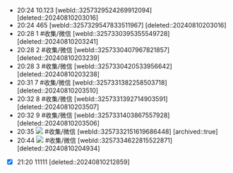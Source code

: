 
- 20:24 10.123  [webId::3257329524269912094] [deleted::20240810203016]
- 20:24 465  [webId::3257329547833511967] [deleted::20240810203016]
- 20:28 1 #收集/微信  [webId::3257330395355549728]
	[deleted::20240810203241]
- 20:28 2 #收集/微信  [webId::3257330407967821857]
	[deleted::20240810203239]
- 20:28 3 #收集/微信  [webId::3257330420533956642]
	[deleted::20240810203238]
- 20:31 7 #收集/微信  [webId::3257331382258503718]
	[deleted::20240810203510]
- 20:32 8 #收集/微信  [webId::3257331392714903591]
	[deleted::20240810203507]
- 20:32 9 #收集/微信  [webId::3257331403867557928]
	[deleted::20240810203506]
- 20:35 ![](https://cdn.thino.pkmer.cn/7695d9b7-4520-4a38-af54-34b5ea491872/assets/3257332150898266159.jpeg) #收集/微信  [webId::3257332151619686448]
	[archived::true]
- 20:44 ![](https://cdn.thino.pkmer.cn/7695d9b7-4520-4a38-af54-34b5ea491872/assets/3257334621955690550.jpeg) #收集/微信  [webId::3257334622815522871]
	[deleted::20240810204934]
- [x] 21:20 11111
	[deleted::20240810212859]